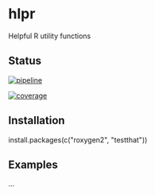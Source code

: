 # hlpr

Helpful R utility functions

## Status

[![pipeline](https://gitlab.com/davidbreuer/hlpr/badges/master/pipeline.svg)](https://gitlab.com/davidbreuer/hlpr/pipelines)

[![coverage](https://gitlab.com/davidbreuer/hlpr/badges/master/coverage.svg)](https://davidbreuer.gitlab.io/hlpr)

## Installation

install.packages(c("roxygen2", "testthat"))

## Examples

...

